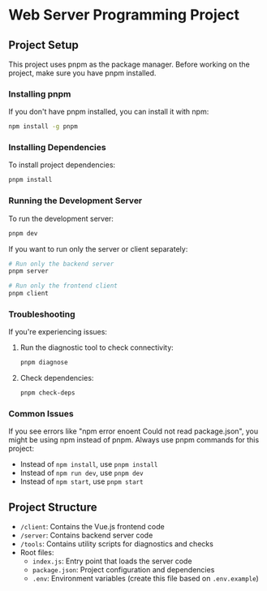 # Web Server Programming Project

## Project Setup

This project uses pnpm as the package manager. Before working on the project, make sure you have pnpm installed.

### Installing pnpm

If you don't have pnpm installed, you can install it with npm:

```bash
npm install -g pnpm
```

### Installing Dependencies

To install project dependencies:

```bash
pnpm install
```

### Running the Development Server

To run the development server:

```bash
pnpm dev
```

If you want to run only the server or client separately:

```bash
# Run only the backend server
pnpm server

# Run only the frontend client
pnpm client
```

### Troubleshooting

If you're experiencing issues:

1. Run the diagnostic tool to check connectivity:
   ```bash
   pnpm diagnose
   ```

2. Check dependencies:
   ```bash
   pnpm check-deps
   ```

### Common Issues

If you see errors like "npm error enoent Could not read package.json", you might be using npm instead of pnpm. Always use pnpm commands for this project:

- Instead of `npm install`, use `pnpm install`
- Instead of `npm run dev`, use `pnpm dev`
- Instead of `npm start`, use `pnpm start`

## Project Structure

- `/client`: Contains the Vue.js frontend code
- `/server`: Contains backend server code
- `/tools`: Contains utility scripts for diagnostics and checks
- Root files:
  - `index.js`: Entry point that loads the server code
  - `package.json`: Project configuration and dependencies
  - `.env`: Environment variables (create this file based on `.env.example`)
